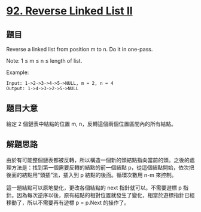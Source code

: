 # [92. Reverse Linked List II](https://leetcode.com/problems/reverse-linked-list-ii/)

## 題目

Reverse a linked list from position m to n. Do it in one-pass.

Note: 1 ≤ m ≤ n ≤ length of list.

Example:

```
Input: 1->2->3->4->5->NULL, m = 2, n = 4
Output: 1->4->3->2->5->NULL
```


## 題目大意

給定 2 個鏈表中結點的位置 m, n，反轉這個兩個位置區間內的所有結點。

## 解題思路

由於有可能整個鏈表都被反轉，所以構造一個新的頭結點指向當前的頭。之後的處理方法是：找到第一個需要反轉的結點的前一個結點 p，從這個結點開始，依次把後面的結點用“頭插”法，插入到 p 結點的後面。循環次數用 n-m 來控制。

這一題結點可以原地變化，更改各個結點的 next 指針就可以。不需要遊標 p 指針。因為每次逆序以後，原有結點的相對位置就發生了變化，相當於遊標指針已經移動了，所以不需要再有遊標 p = p.Next 的操作了。